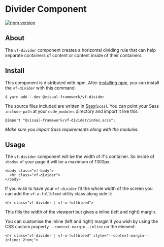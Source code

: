 # Divider Component

[![npm version](https://badge.fury.io/js/%40visual-framework%2Fvf-divider.svg)](https://badge.fury.io/js/%40visual-framework%2Fvf-divider)

## About

The `vf-divider` component creates a horizontal dividing rule that can help separate containers of content or content inside of their containers.

## Install

This component is distributed with npm. After [installing npm](https://www.npmjs.com/get-npm), you can install the `vf-divider` with this command.

```
$ yarn add --dev @visual-framework/vf-divider
```

The source files included are written in [Sass](http://sass-lang.com)(`scss`). You can point your Sass `include-path` at your `node_modules` directory and import it like this.

```
@import "@visual-framework/vf-divider/index.scss";
```

_Make sure you import Sass requirements along with the modules._

## Usage

The `vf-divider` component will be the width of if's container. So inside of `<body>` of your page it will be a maximum of 1300px.

```
<body class="vf-body">
  <hr class="vf-divider">
</body>
```

If you wish to have your `vf-divider` fit the whole width of the screen you can add the `vf-u-fullbleed` utility class along side it:

```
<hr class="vf-divider | vf-u-fullbleed">
```

This fills the width of the viewport but gives a inline (left and right) margin.

You can customise the inline (left and right) margin if you wish by using the CSS custom property `--context-margin--inline` on the element:

```
<hr class="vf-divider | vf-u-fullbleed" style="--context-margin--inline: 2rem;">
```
